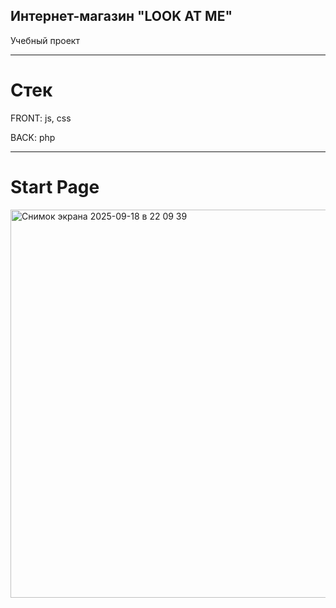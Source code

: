 ## Интернет-магазин "LOOK AT ME"

Учебный проект

---

# Стек 
  FRONT: js, css 
  
  BACK: php

---

# Start Page 

<img width="822" height="621" alt="Снимок экрана 2025-09-18 в 22 09 39" src="https://github.com/user-attachments/assets/aff2c3ee-2587-4b59-b92c-a8c885d918e4" />



